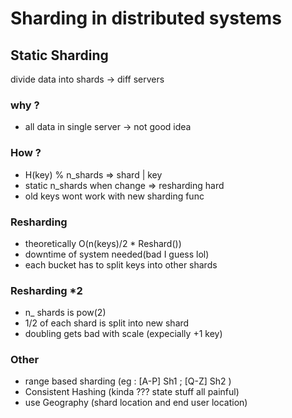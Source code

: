 # Sharding in distributed systems 

## Static Sharding
divide data into shards -> diff servers

### why ? 
* all data in single server -> not good idea 

### How ?
* H(key) % n_shards =>  shard | key 
* static n_shards when change => resharding hard 
* old keys wont work with new sharding func

### Resharding
* theoretically O(n(keys)/2 * Reshard())
* downtime of system needed(bad I guess lol)
* each bucket has to split keys into other shards

### Resharding *2 
*  n_ shards  is pow(2)
*  1/2 of each shard is split into new shard
*  doubling gets bad with scale (expecially +1 key)

### Other
* range based sharding (eg : [A-P] Sh1 ; [Q-Z] Sh2 )
* Consistent Hashing (kinda ???  state stuff all painful)
* use Geography (shard location and end user location)

